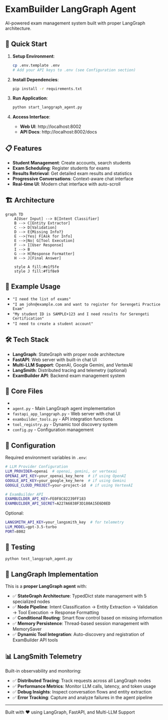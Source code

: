 # ExamBuilder LangGraph Agent

AI-powered exam management system built with proper LangGraph architecture.

## 🚀 Quick Start

1. **Setup Environment**:

   ```bash
   cp .env.template .env
   # Add your API keys to .env (see Configuration section)
   ```
2. **Install Dependencies**:

   ```bash
   pip install -r requirements.txt
   ```
3. **Run Application**:

   ```bash
   python start_langgraph_agent.py
   ```
4. **Access Interface**:

   - **Web UI**: http://localhost:8002
   - **API Docs**: http://localhost:8002/docs

## 📋 Features

- **Student Management**: Create accounts, search students
- **Exam Scheduling**: Register students for exams
- **Results Retrieval**: Get detailed exam results and statistics
- **Progressive Conversations**: Context-aware chat interface
- **Real-time UI**: Modern chat interface with auto-scroll

## 🏗️ Architecture

```mermaid
graph TD
    A[User Input] --> B[Intent Classifier]
    B --> C[Entity Extractor]
    C --> D[Validation]
    D --> E{Missing Info?}
    E -->|Yes| F[Ask for Info]
    E -->|No| G[Tool Execution]
    F --> I[User Response]
    I --> B
    G --> H[Response Formatter]
    H --> J[Final Answer]
  
    style A fill:#e1f5fe
    style J fill:#f1f8e9
```

## 💬 Example Usage

- `"I need the list of exams"`
- `"I am john@example.com and want to register for Serengeti Practice Exam"`
- `"My student ID is SAMPLE+123 and I need results for Serengeti Certification"`
- `"I need to create a student account"`

## 🛠️ Tech Stack

- **LangGraph**: StateGraph with proper node architecture
- **FastAPI**: Web server with built-in chat UI
- **Multi-LLM Support**: OpenAI, Google Gemini, and VertexAI
- **LangSmith**: Distributed tracing and telemetry (optional)
- **ExamBuilder API**: Backend exam management system

## 📁 Core Files

- 
- `agent.py` - Main LangGraph agent implementation
- `fastapi_app_langgraph.py` - Web server with chat UI
- `exambuilder_tools.py` - API integration functions
- `tool_registry.py` - Dynamic tool discovery system
- `config.py` - Configuration management

## 🔧 Configuration

Required environment variables in `.env`:

```bash
# LLM Provider Configuration
LLM_PROVIDER=openai  # openai, gemini, or vertexai
OPENAI_API_KEY=your_openai_key_here  # if using OpenAI
GOOGLE_API_KEY=your_google_key_here  # if using Gemini
GOOGLE_CLOUD_PROJECT=your-project-id  # if using VertexAI

# ExamBuilder API
EXAMBUILDER_API_KEY=FE0F8C82239FF183
EXAMBUILDER_API_SECRET=A227A6838F3D180A15E6D8ED
```

Optional:

```bash
LANGSMITH_API_KEY=your_langsmith_key  # for telemetry
LLM_MODEL=gpt-3.5-turbo
PORT=8002
```

## 🧪 Testing

```bash
python test_langgraph_agent.py
```

## 🎯 LangGraph Implementation

This is a **proper LangGraph agent** with:

- ✅ **StateGraph Architecture**: TypedDict state management with 5 specialized nodes
- ✅ **Node Pipeline**: Intent Classification → Entity Extraction → Validation → Tool Execution → Response Formatting
- ✅ **Conditional Routing**: Smart flow control based on missing information
- ✅ **Memory Persistence**: Thread-based session management with MemorySaver
- ✅ **Dynamic Tool Integration**: Auto-discovery and registration of ExamBuilder API tools

## 📊 LangSmith Telemetry

Built-in observability and monitoring:

- ✅ **Distributed Tracing**: Track requests across all LangGraph nodes
- ✅ **Performance Metrics**: Monitor LLM calls, latency, and token usage
- ✅ **Debug Insights**: Inspect conversation flows and entity extraction
- ✅ **Error Tracking**: Capture and analyze failures in the agent pipeline

---

Built with ❤️ using LangGraph, FastAPI, and Multi-LLM Support
